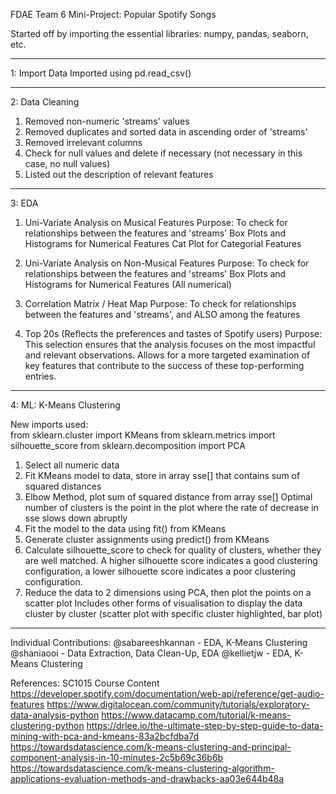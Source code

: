 FDAE Team 6 Mini-Project: Popular Spotify Songs

Started off by importing the essential libraries: numpy, pandas, seaborn, etc.


-----------------------------------------------------------------------------------------------------------

1: Import Data
Imported using pd.read_csv()

-----------------------------------------------------------------------------------------------------------

2: Data Cleaning
1. Removed non-numeric 'streams' values
2. Removed duplicates and sorted data in ascending order of 'streams'
3. Removed irrelevant columns
4. Check for null values and delete if necessary
   (not necessary in this case, no null values)
5. Listed out the description of relevant features

-----------------------------------------------------------------------------------------------------------

3: EDA

1. Uni-Variate Analysis on Musical Features
   Purpose: To check for relationships between the features and 'streams'
   Box Plots and Histograms for Numerical Features
   Cat Plot for Categorial Features

2. Uni-Variate Analysis on Non-Musical Features
   Purpose: To check for relationships between the features and 'streams'
   Box Plots and Histograms for Numerical Features (All numerical)

3. Correlation Matrix / Heat Map
   Purpose: To check for relationships between the features and 'streams', and ALSO among the features

4. Top 20s (Reflects the preferences and tastes of Spotify users)
   Purpose: 
   This selection ensures that the analysis focuses on the most impactful and relevant observations. 
   Allows for a more targeted examination of key features that contribute to the success of these top-performing entries.

-----------------------------------------------------------------------------------------------------------

4: ML: K-Means Clustering

New imports used:  
from sklearn.cluster import KMeans
from sklearn.metrics import silhouette_score
from sklearn.decomposition import PCA

1. Select all numeric data
2. Fit KMeans model to data, store in array sse[] that contains sum of squared distances
3. Elbow Method, plot sum of squared distance from array sse[]
   Optimal number of clusters is the point in the plot where the rate of decrease in sse slows down abruptly
4. Fit the model to the data using fit() from KMeans
5. Generate cluster assignments using predict() from KMeans
6. Calculate silhouette_score to check for quality of clusters, whether they are well matched.
   A higher silhouette score indicates a good clustering configuration,
   a lower silhouette score indicates a poor clustering configuration.
7. Reduce the data to 2 dimensions using PCA, then plot the points on a scatter plot
   Includes other forms of visualisation to display the data cluster by cluster
   (scatter plot with specific cluster highlighted, bar plot)

-----------------------------------------------------------------------------------------------------------

Individual Contributions:
@sabareeshkannan - EDA, K-Means Clustering
@shaniaooi - Data Extraction, Data Clean-Up, EDA
@kellietjw - EDA, K-Means Clustering

References:
SC1015 Course Content
https://developer.spotify.com/documentation/web-api/reference/get-audio-features
https://www.digitalocean.com/community/tutorials/exploratory-data-analysis-python
https://www.datacamp.com/tutorial/k-means-clustering-python
https://drlee.io/the-ultimate-step-by-step-guide-to-data-mining-with-pca-and-kmeans-83a2bcfdba7d
https://towardsdatascience.com/k-means-clustering-and-principal-component-analysis-in-10-minutes-2c5b69c36b6b
https://towardsdatascience.com/k-means-clustering-algorithm-applications-evaluation-methods-and-drawbacks-aa03e644b48a
